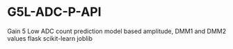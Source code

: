 # G5L-ADC-P-API
Gain 5 Low ADC count prediction model based amplitude, DMM1 and DMM2 values
flask
scikit-learn
joblib
